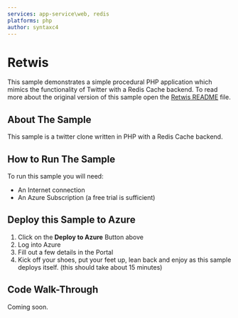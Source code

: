 ```yaml
---
services: app-service\web, redis
platforms: php
author: syntaxc4
---
```


# Retwis

This sample demonstrates a simple procedural PHP application which mimics the functionality of Twitter with a Redis Cache backend. To read more about the original version of this sample open the [Retwis README](retwis-readme.md) file.

## About The Sample

This sample is a twitter clone written in PHP with a Redis Cache backend.

## How to Run The Sample

To run this sample you will need:

* An Internet connection
* An Azure Subscription (a free trial is sufficient)

## Deploy this Sample to Azure

1. Click on the **Deploy to Azure** Button above
1. Log into Azure
1. Fill out a few details in the Portal
1. Kick off your shoes, put your feet up, lean back and enjoy as this sample deploys itself. (this should take about 15 minutes)

## Code Walk-Through

Coming soon.